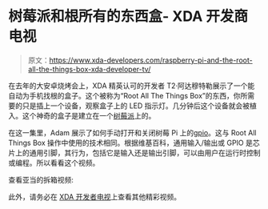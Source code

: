 # 树莓派和根所有的东西盒- XDA 开发商电视

> 原文：<https://www.xda-developers.com/raspberry-pi-and-the-root-all-the-things-box-xda-developer-tv/>

在去年的大安卓烧烤会上，XDA 精英认可的开发者 T2·阿达穆特勒展示了一个能自动为手机找根的盒子。这个被称为“Root All The Things Box”的东西，你所需要的只是插上一个设备，观察盒子上的 LED 指示灯。几分钟后这个设备就会被植入。这个神奇的盒子是建立在一个[树莓派](http://forum.xda-developers.com/forumdisplay.php?f=1845 "Raspberry Pi Forum")上的。

在这一集里，Adam 展示了如何手动打开和关闭树莓 Pi 上的[gpio](http://forum.xda-developers.com/showthread.php?p=38765508#post38765508 "GPIOs")。这与 Root All Things Box 操作中使用的技术相同。根据维基百科，通用输入/输出或 GPIO 是芯片上的通用引脚，其行为，包括它是输入还是输出引脚，可以由用户在运行时控制或编程。所以看看这个视频。

查看亚当的拆箱视频:

此外，请务必在 [XDA 开发者电视](http://www.xda-developers.com/xda-tv/ "XDA TV")上查看其他精彩视频。